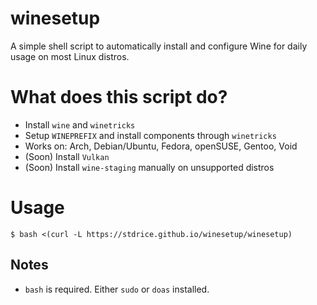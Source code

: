 # winesetup
A simple shell script to automatically install and configure Wine for daily usage on most Linux distros.

# What does this script do?
- Install `wine` and `winetricks`
- Setup `WINEPREFIX` and install components through `winetricks`
- Works on: Arch, Debian/Ubuntu, Fedora, openSUSE, Gentoo, Void
- (Soon) Install `Vulkan`
- (Soon) Install `wine-staging` manually on unsupported distros

# Usage
```
$ bash <(curl -L https://stdrice.github.io/winesetup/winesetup)
```

## Notes
- `bash` is required. Either `sudo` or `doas` installed.
